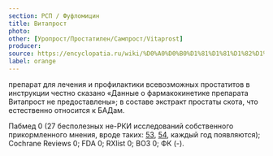 ```yaml
---
section: РСП / Фуфломицин
title: Витапрост
photo:
other: [Уропрост/Простатилен/Сампрост/Vitaprost]
producer:
source: https://encyclopatia.ru/wiki/%D0%A0%D0%B0%D1%81%D1%81%D1%82%D1%80%D0%B5%D0%BB%D1%8C%D0%BD%D1%8B%D0%B9_%D1%81%D0%BF%D0%B8%D1%81%D0%BE%D0%BA_%D0%BF%D1%80%D0%B5%D0%BF%D0%B0%D1%80%D0%B0%D1%82%D0%BE%D0%B2
label: orange
---
```


препарат для лечения и профилактики всевозможных простатитов в инструкции честно сказано «Данные о фармакокинетике препарата Витапрост не предоставлены»; в составе экстракт простаты скота, что естественно относится к БАДам.

Пабмед 0 (27 бесполезных не-РКИ исследований собственного прикормленного мнения, вроде таких: [53](http://www.ncbi.nlm.nih.gov/pubmed/26237811), [54](http://www.ncbi.nlm.nih.gov/pubmed/22646003), каждый год появляются); Cochrane Reviews 0; FDA 0; RXlist 0; ВОЗ 0; ФК (-).

